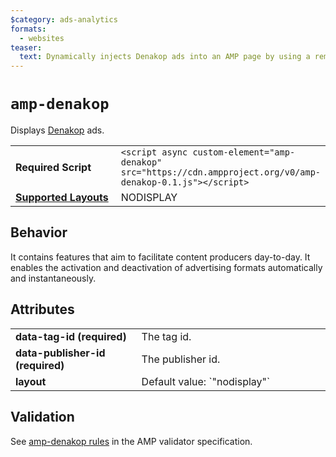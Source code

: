```yaml
---
$category: ads-analytics
formats:
  - websites
teaser:
  text: Dynamically injects Denakop ads into an AMP page by using a remotely-served configuration file.
---
```

<!--
Copyright 2019 The AMP HTML Authors. All Rights Reserved.

Licensed under the Apache License, Version 2.0 (the "License");
you may not use this file except in compliance with the License.
You may obtain a copy of the License at

      http://www.apache.org/licenses/LICENSE-2.0

Unless required by applicable law or agreed to in writing, software
distributed under the License is distributed on an "AS-IS" BASIS,
WITHOUT WARRANTIES OR CONDITIONS OF ANY KIND, either express or implied.
See the License for the specific language governing permissions and
limitations under the License.
-->

# `amp-denakop`
Displays <a href="https://denakop.com/">Denakop</a> ads.

<table>
  <tr>
    <td width="40%"><strong>Required Script</strong></td>
    <td><code>&lt;script async custom-element="amp-denakop" src="https://cdn.ampproject.org/v0/amp-denakop-0.1.js">&lt;/script></code></td>
  </tr>
  <tr>
    <td class="col-fourty"><strong><a href="https://amp.dev/documentation/guides-and-tutorials/develop/style_and_layout/control_layout">Supported Layouts</a></strong></td>
    <td>NODISPLAY</td>
  </tr>
</table>

## Behavior

It contains features that aim to facilitate content producers day-to-day. It enables the activation and deactivation of advertising formats automatically and instantaneously.

## Attributes

<table>
  <tr>
    <td width="40%"><strong>data-tag-id (required)</strong></td>
    <td>The tag id.</td>
  </tr>
  <tr>
    <td width="40%"><strong>data-publisher-id (required)</strong></td>
    <td>The publisher id.</td>
  </tr>
  <tr>
    <td width="40%"><strong>layout</strong></td>
    <td>Default value: `"nodisplay"`</td>
  </tr>
</table>

## Validation
See [amp-denakop rules](https://github.com/ampproject/amphtml/blob/master/extensions/amp-denakop/validator-amp-denakop.protoascii) in the AMP validator specification.
